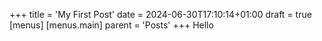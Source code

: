 +++
title = 'My First Post'
date = 2024-06-30T17:10:14+01:00
draft = true
[menus]
  [menus.main]
    parent = 'Posts'
+++
Hello
